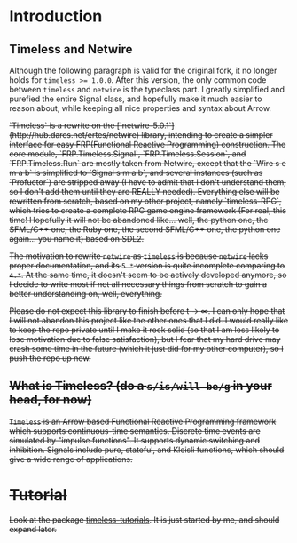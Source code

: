 # Introduction

## Timeless and Netwire

Although the following paragraph is valid for the original fork, it no longer holds for `timeless >= 1.0.0`. After this version, the only common code between `timeless` and `netwire` is the typeclass part. I greatly simplified and purefied the entire Signal class, and hopefully make it much easier to reason about, while keeping all nice properties and syntax about Arrow.

<del>
`Timeless` is a rewrite on the [`netwire-5.0.1`](http://hub.darcs.net/ertes/netwire) library, intending to create a simpler interface for easy FRP(Functional Reactive Programming) construction. The core module, `FRP.Timeless.Signal`, `FRP.Timeless.Session`, and `FRP.Timeless.Run` are mostly taken from Netwire, except that the `Wire s e m a b` is simplified to `Signal s m a b`, and several instances (such as `Profuctor`) are stripped away (I have to admit that I don't understand them, so I don't add them until they are REALLY needed). Everything else will be rewritten from scratch, based on my other project, namely `timeless-RPG`, which tries to create a complete RPG game engine framework (For real, this time! Hopefully it will not be abandoned like... well, the python one, the SFML/C++ one, the Ruby one, the second SFML/C++ one, the python one again... you name it) based on SDL2.

The motivation to rewrite `netwire` as `timeless` is because `netwire` lacks proper documentation, and its `5.*` version is quite incomplete comparing to `4.*`. At the same time, it doesn't seem to be actively developed anymore, so I decide to write most if not all necessary things from scratch to gain a better understanding on, well, everything.

Please do not expect this library to finish before t → ∞. I can only hope that I will not abandon this project like the other ones that I did. I would really like to keep the repo private until I make it rock solid (so that I am less likely to lose motivation due to false satisfaction), but I fear that my hard drive may crash some time in the future (which it just did for my other computer), so I push the repo up now.


## What is Timeless? (do a `s/is/will be/g` in your head, for now)

`Timeless` is an Arrow based Functional Reactive Programming framework which supports continuous-time semantics. Discrete time events are simulated by "impulse functions". It supports dynamic switching and inhibition. Signals include pure, stateful, and Kleisli functions, which should give a wide range of applications.
</del>

# Tutorial

Look at the package [timeless-tutorials](https://hackage.haskell.org/package/timeless-tutorials). It is just started by me, and should expand later.

[1]:http://stackoverflow.com/questions/30905930/what-can-be-a-minimal-example-of-game-written-in-haskell
[2]:http://stackoverflow.com/questions/30992299/console-interactivity-in-netwire
[3]:http://stackoverflow.com/questions/32745934/kleisli-arrow-in-netwire-5
